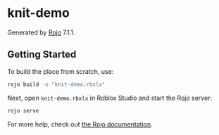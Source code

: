 # knit-demo
Generated by [Rojo](https://github.com/rojo-rbx/rojo) 7.1.1.

## Getting Started
To build the place from scratch, use:

```bash
rojo build -o "knit-demo.rbxlx"
```

Next, open `knit-demo.rbxlx` in Roblox Studio and start the Rojo server:

```bash
rojo serve
```

For more help, check out [the Rojo documentation](https://rojo.space/docs).